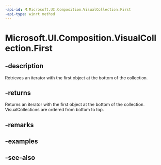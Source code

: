 ```yaml
---
-api-id: M:Microsoft.UI.Composition.VisualCollection.First
-api-type: winrt method
---
```


<!-- Method syntax
public Windows.Foundation.Collections.IIterator<Windows.UI.Composition.Visual> First()
-->

# Microsoft.UI.Composition.VisualCollection.First

## -description
Retrieves an iterator with the first object at the bottom of the collection.

## -returns
Returns an iterator with the first object at the bottom of the collection. VisualCollections are ordered from bottom to top.

## -remarks

## -examples

## -see-also
